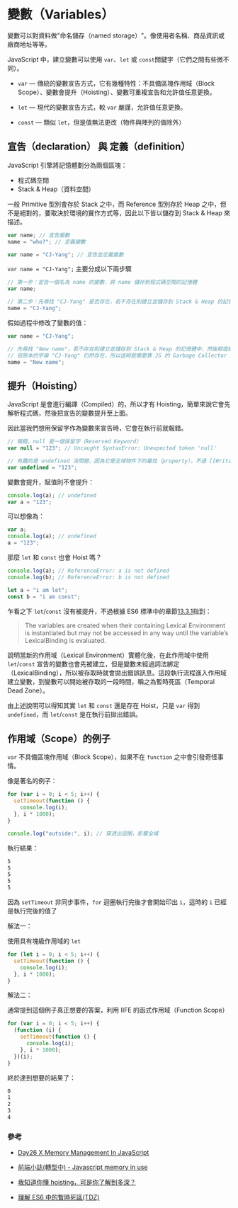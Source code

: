 # 變數（Variables）

變數可以對資料做"命名儲存（named storage）"。像使用者名稱、商品資訊或廠商地址等等。

JavaScript 中，建立變數可以使用 `var`、`let` 或 `const`關鍵字（它們之間有些微不同）。

- `var` — 傳統的變數宣告方式，它有幾種特性：不具備區塊作用域（Block Scope）、變數會提升（Hoisting）、變數可重複宣告和允許值任意更換。

- `let` — 現代的變數宣告方式，較 `var` 嚴謹，允許值任意更換。

- `const` — 類似 `let`，但是值無法更改（物件與陣列的值除外）

## 宣告（declaration） 與 定義（definition）

JavaScript 引擎將記憶體劃分為兩個區塊：

- 程式碼空間
- Stack & Heap（資料空間）

一般 Primitive 型別會存於 Stack 之中，而 Reference 型別存於 Heap 之中，但不是絕對的，要取決於環境的實作方式等，因此以下皆以儲存到 Stack & Heap 來描述。

```js
var name; // 宣告變數
name = "who?"; // 定義變數
```

```js
var name = "CJ-Yang"; // 宣告並定義變數
```

`var name = "CJ-Yang";` 主要分成以下兩步驟

```js
// 第一步：宣告一個名為 name 的變數，將 name 儲存到程式碼空間的記憶體
var name;

// 第二步：先尋找 "CJ-Yang" 是否存在，若不存在則建立並儲存到 Stack & Heap 的記憶體中，然後將其賦予 name 變數
name = "CJ-Yang";
```

假如過程中修改了變數的值：

```js
var name = "CJ-Yang";

// 先尋找 "New name"，若不存在則建立並儲存到 Stack & Heap 的記憶體中，然後賦值給 name 變數，
// 但原本的字串 "CJ-Yang" 仍然存在，所以這時就需要靠 JS 的 Garbage Collector 系統來判斷是否進行垃圾回收。
name = "New name";
```

## 提升（Hoisting）

JavaScript 是會進行編譯（Compiled）的，所以才有 Hoisting，簡單來說它會先解析程式碼，然後把宣告的變數提升至上面。

因此當我們想用保留字作為變數來宣告時，它會在執行前就報錯。

```js
// 報錯，null 是一個保留字（Reserved Keyword）
var null = "123"; // Uncaught SyntaxError: Unexpected token 'null'

// 有趣的是 undefined 沒問題，因為它是全域物件下的屬性（property），不過 [[Writable]]: false
var undefined = "123";
```

變數會提升，賦值則不會提升：

```js
console.log(a); // undefined
var a = "123";
```

可以想像為：

```js
var a;
console.log(a); // undefined
a = "123";
```

那麼 `let` 和 `const` 也會 Hoist 嗎？

```js
console.log(a); // ReferenceError: a is not defined
console.log(b); // ReferenceError: b is not defined

let a = "i am let";
const b = "i am const";
```

乍看之下 `let`/`const` 沒有被提升，不過根據 ES6 標準中的章節[13.3.1](http://www.ecma-international.org/ecma-262/6.0/#sec-let-and-const-declarations)指到：

> The variables are created when their containing Lexical Environment
> is instantiated but may not be accessed in any way until the
> variable’s LexicalBinding is evaluated.

說明當新的作用域（Lexical Environment）實體化後，在此作用域中使用 `let`/`const` 宣告的變數也會先被建立，但是變數未經過詞法綁定（LexicalBinding），所以被存取時就會拋出錯誤訊息。這段執行流程進入作用域建立變數，到變數可以開始被存取的一段時間，稱之為暫時死區（Temporal Dead Zone）。

由上述說明可以得知其實 `let` 和 `const` 還是存在 Hoist，只是 `var` 得到 `undefined`，而 `let`/`const` 是在執行前拋出錯誤。

## 作用域（Scope）的例子

`var` 不具備區塊作用域（Block Scope），如果不在 `function` 之中會引發奇怪事情。

像是著名的例子：

```js
for (var i = 0; i < 5; i++) {
  setTimeout(function () {
    console.log(i);
  }, i * 1000);
}

console.log("outside:", i); // 穿透出迴圈，影響全域
```

執行結果：

```bash
5
5
5
5
5
```

因為 `setTimeout` 非同步事件，`for` 迴圈執行完後才會開始印出 `i`，這時的 `i` 已經是執行完後的值了

解法一：

使用具有塊級作用域的 `let`

```js
for (let i = 0; i < 5; i++) {
  setTimeout(function () {
    console.log(i);
  }, i * 1000);
}
```

解法二：

通常提到這個例子真正想要的答案，利用 IIFE 的函式作用域（Function Scope）

```js
for (var i = 0; i < 5; i++) {
  (function (i) {
    setTimeout(function () {
      console.log(i);
    }, i * 1000);
  })(i);
}
```

終於達到想要的結果了：

```bash
0
1
2
3
4
```

### 參考

- [Day26 X Memory Management In JavaScript](https://ithelp.ithome.com.tw/articles/10280288?sc=rss.iron)

- [前端小誌(轉型中) - Javascript memory in use](https://ernieyang09.github.io/posts/javascript-memory/)

- [我知道你懂 hoisting，可是你了解到多深？](https://blog.techbridge.cc/2018/11/10/javascript-hoisting/)

- [理解 ES6 中的暫時死區(TDZ)](https://eddychang.me/es6-tdz)
